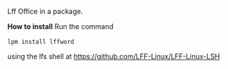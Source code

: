 Lff Office in a package.

**How to install**
Run the command <pre> ```lpm install lffword ``` </pre> using the lfs shell at https://github.com/LFF-Linux/LFF-Linux-LSH
